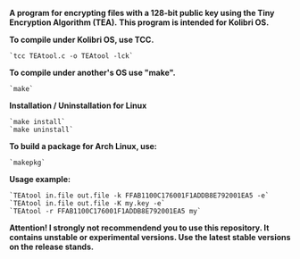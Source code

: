 **A program for encrypting files with a 128-bit public key using the Tiny Encryption Algorithm (TEA).**
**This program is intended for Kolibri OS.**

**To compile under Kolibri OS, use TCC.**

    `tcc TEAtool.c -o TEAtool -lck`
        
**To compile under another's OS use "make".**

    `make`             
    
**Installation / Uninstallation for Linux**

    `make install`
    `make uninstall`
        
**To build a package for Arch Linux, use:**

    `makepkg`
        
**Usage example:**

    `TEAtool in.file out.file -k FFAB1100C176001F1ADDB8E792001EA5 -e`  
    `TEAtool in.file out.file -K my.key -e`
    `TEAtool -r FFAB1100C176001F1ADDB8E792001EA5 my` 

**Attention! I strongly not recommendend you to use this repository. It contains unstable or experimental versions. Use the latest stable versions on the release stands.**  
